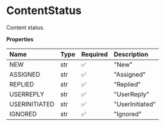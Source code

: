 # ContentStatus

Content status.

**Properties**

| Name          | Type | Required | Description     |
| :------------ | :--- | :------- | :-------------- |
| NEW           | str  | ✅       | "New"           |
| ASSIGNED      | str  | ✅       | "Assigned"      |
| REPLIED       | str  | ✅       | "Replied"       |
| USERREPLY     | str  | ✅       | "UserReply"     |
| USERINITIATED | str  | ✅       | "UserInitiated" |
| IGNORED       | str  | ✅       | "Ignored"       |

<!-- This file was generated by liblab | https://liblab.com/ -->
